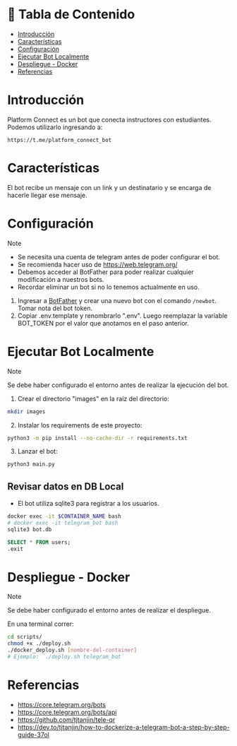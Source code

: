 # :pencil: Tabla de Contenido

- [Introducción](#introduction)
- [Características](#features)
- [Configuración](#setup)
- [Ejecutar Bot Localmente](#execute_bot)
- [Despliegue - Docker](#docker_deployment)
- [Referencias](#references)

# Introducción <a name = "introduction"></a>

Platform Connect es un bot que conecta instructores con estudiantes. Podemos utilizarlo ingresando a:

```
https://t.me/platform_connect_bot
```

# Características <a name = "features"></a>

El bot recibe un mensaje con un link y un destinatario y se encarga de hacerle llegar ese mensaje.

# Configuración <a name = "setup"></a>

> [!NOTE]
>
> - Se necesita una cuenta de telegram antes de poder configurar el bot.
> - Se recomienda hacer uso de https://web.telegram.org/
> - Debemos acceder al BotFather para poder realizar cualquier modificación a nuestros bots.
> - Recordar eliminar un bot si no lo tenemos actualmente en uso.

1. Ingresar a [BotFather](https://t.me/BotFather) y crear una nuevo bot con el comando `/newbot`. Tomar nota del bot token.
2. Copiar .env.template y renombrarlo ".env". Luego reemplazar la variable BOT_TOKEN por el valor que anotamos en el paso anterior.

# Ejecutar Bot Localmente <a name = "execute_bot"></a>

> [!NOTE]
> Se debe haber configurado el entorno antes de realizar la ejecución del bot.

1. Crear el directorio "images" en la raíz del directorio:

```bash
mkdir images
```

2. Instalar los requirements de este proyecto:

```bash
python3 -m pip install --no-cache-dir -r requirements.txt
```

3. Lanzar el bot:

```bash
python3 main.py
```

## Revisar datos en DB Local

- El bot utiliza sqlite3 para registrar a los usuarios.

```bash
docker exec -it $CONTAINER_NAME bash
# docker exec -it telegram_bot bash
sqlite3 bot.db
```

```sql
SELECT * FROM users;
.exit
```

# Despliegue - Docker <a name = "docker_deployment"></a>

> [!NOTE]
> Se debe haber configurado el entorno antes de realizar el despliegue.

En una terminal correr:

```bash
cd scripts/
chmod +x ./deploy.sh
./docker_deploy.sh [nombre-del-container]
# Ejemplo: `./deploy.sh telegram_bot`
```

# Referencias <a name = "references"></a>

- https://core.telegram.org/bots
- https://core.telegram.org/bots/api
- https://github.com/tjtanjin/tele-qr
- https://dev.to/tjtanjin/how-to-dockerize-a-telegram-bot-a-step-by-step-guide-37ol
